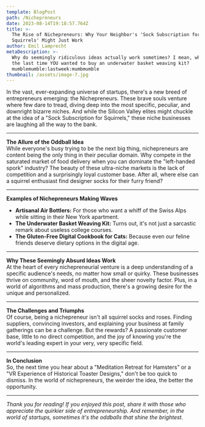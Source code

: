 ```yaml
---
template: BlogPost
path: /Nichepreneurs
date: 2023-08-14T19:18:57.764Z
title: >-
  The Rise of Nichepreneurs: Why Your Neighbor's 'Sock Subscription for
  Squirrels' Might Just Work
author: Emil Lamprecht
metaDescription: >-
  Why do seemingly ridiculous ideas actually work sometimes? I mean, when was
  the last time YOU wanted to buy an underwater basket weaving kit?
  mumblemumble:lastweek:mumbmumble
thumbnail: /assets/image-7.jpg
---
```


In the vast, ever-expanding universe of startups, there's a new breed of entrepreneurs emerging: the Nichepreneurs. These brave souls venture where few dare to tread, diving deep into the most specific, peculiar, and downright bizarre niches. And while the Silicon Valley elites might chuckle at the idea of a "Sock Subscription for Squirrels," these niche businesses are laughing all the way to the bank.

---

**The Allure of the Oddball Idea**\
While everyone's busy trying to be the next big thing, nichepreneurs are content being the only thing in their peculiar domain. Why compete in the saturated market of food delivery when you can dominate the "left-handed spork" industry? The beauty of these ultra-niche markets is the lack of competition and a surprisingly loyal customer base. After all, where else can a squirrel enthusiast find designer socks for their furry friend?

---

**Examples of Nichepreneurs Making Waves**

- **Artisanal Air Bottlers:** For those who want a whiff of the Swiss Alps while sitting in their New York apartment.
- **The Underwater Basket Weaving Kit:** Turns out, it's not just a sarcastic remark about useless college courses.
- **The Gluten-Free Digital Cookbook for Cats:** Because even our feline friends deserve dietary options in the digital age.

---

**Why These Seemingly Absurd Ideas Work**\
At the heart of every nichepreneurial venture is a deep understanding of a specific audience's needs, no matter how small or quirky. These businesses thrive on community, word of mouth, and the sheer novelty factor. Plus, in a world of algorithms and mass production, there's a growing desire for the unique and personalized.

---

**The Challenges and Triumphs**\
Of course, being a nichepreneur isn't all squirrel socks and roses. Finding suppliers, convincing investors, and explaining your business at family gatherings can be a challenge. But the rewards? A passionate customer base, little to no direct competition, and the joy of knowing you're the world's leading expert in your very, very specific field.

---

**In Conclusion**\
So, the next time you hear about a "Meditation Retreat for Hamsters" or a "VR Experience of Historical Toaster Designs," don't be too quick to dismiss. In the world of nichepreneurs, the weirder the idea, the better the opportunity.

---

_Thank you for reading! If you enjoyed this post, share it with those who appreciate the quirkier side of entrepreneurship. And remember, in the world of startups, sometimes it's the oddballs that shine the brightest._
